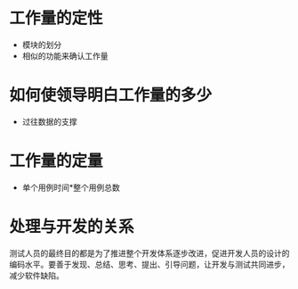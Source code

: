 # 工作量的定性
* 模块的划分
* 相似的功能来确认工作量

# 如何使领导明白工作量的多少
* 过往数据的支撑

# 工作量的定量
* 单个用例时间*整个用例总数

# 处理与开发的关系
测试人员的最终目的都是为了推进整个开发体系逐步改进，促进开发人员的设计的编码水平。要善于发现、总结、思考、提出、引导问题，让开发与测试共同进步，减少软件缺陷。